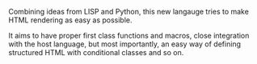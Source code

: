 Combining ideas from LISP and Python, this new langauge tries to make HTML rendering as easy as possible.

It aims to have proper first class functions and macros, close integration with the host language, but most importantly, an easy way of defining structured HTML with conditional classes and so on.